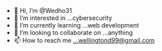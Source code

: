 - 👋 Hi, I’m @Wedho31
- 👀 I’m interested in ...cybersecurity
- 🌱 I’m currently learning ...web development 
- 💞️ I’m looking to collaborate on ...anything
- 📫 How to reach me ...wellingtond99@gmail.com 

<!---
Wedho31/Wedho31 is a ✨ special ✨ repository because its `README.md` (this file) appears on your GitHub profile.
You can click the Preview link to take a look at your changes.
--->
